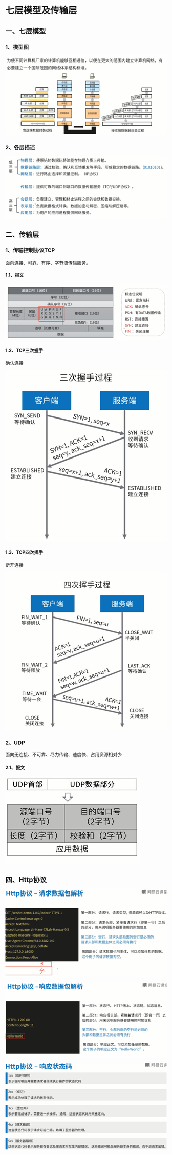 # 七层模型及传输层

## 一、七层模型

### 1、模型图

![2020-03-30-17-24-46](./imgs/7层架构、传输层/2020-03-30-17-24-46.png)

### 2、各层描述

![2020-03-30-17-26-50](./imgs/7层模型、传输层.md/2020-03-30-17-26-50.png)

## 二、传输层

### 1、传输控制协议TCP

面向连接、可靠、有序、字节流传输服务。

#### 1.1、报文

![2020-03-30-17-30-07](./imgs/7层模型、传输层.md/2020-03-30-17-30-07.png)

#### 1.2、TCP三次握手

确认连接

![2020-03-30-17-36-30](./imgs/7层模型、传输层.md/2020-03-30-17-36-30.png)

#### 1.3、TCP四次挥手

断开连接

![2020-03-30-17-37-07](./imgs/7层模型、传输层.md/2020-03-30-17-37-07.png)

### 2、UDP

面向无连接、不可靠、尽力传输、速度快、占用资源相对少

#### 2.1、报文

![2020-03-30-17-40-04](./imgs/7层模型、传输层.md/2020-03-30-17-40-04.png)


## 四、Http协议

![2020-03-30-18-06-13](./imgs/7层模型、传输层.md/2020-03-30-18-06-13.png)

![2020-03-30-18-06-43](./imgs/7层模型、传输层.md/2020-03-30-18-06-43.png)

![2020-03-30-18-08-13](./imgs/7层模型、传输层.md/2020-03-30-18-08-13.png)